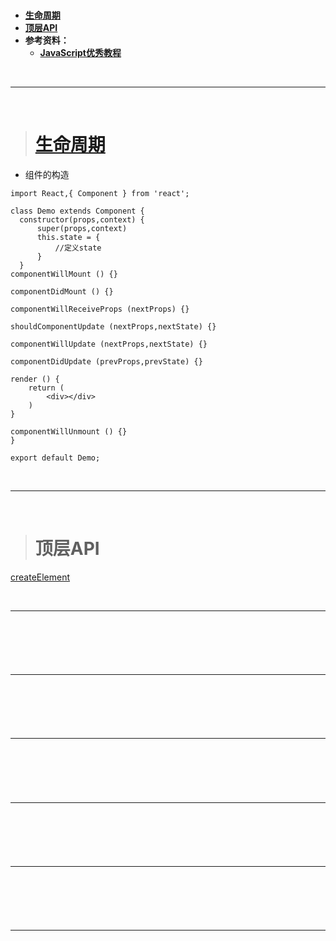 > <h1 id=""></h1>
- [**生命周期**](#生命周期)
- [**顶层API**](#顶层API)
- **参考资料：**
	- [**JavaScript优秀教程**](https://developer.mozilla.org/zh-CN/docs/Web/JavaScript)



<br/>

***
<br/>


># <h1 id="生命周期">[生命周期](https://www.jianshu.com/p/c9bc994933d5)</h1>

- 组件的构造

```
import React,{ Component } from 'react';

class Demo extends Component {
  constructor(props,context) {
      super(props,context)
      this.state = {
          //定义state
      }
  }
componentWillMount () {}

componentDidMount () {}

componentWillReceiveProps (nextProps) {}

shouldComponentUpdate (nextProps,nextState) {}

componentWillUpdate (nextProps,nextState) {}

componentDidUpdate (prevProps,prevState) {}

render () {
    return (
        <div></div>
    )
}

componentWillUnmount () {}
}

export default Demo;
```


<br/>

***
<br/>

> <h1 id="顶层API">顶层API</h1>

[createElement](https://juejin.cn/post/6844903970876440583)





<br/>

***
<br/>

> <h1 id=""></h1>




<br/>

***
<br/>

> <h1 id=""></h1>



<br/>

***
<br/>

> <h1 id=""></h1>




<br/>

***
<br/>

> <h1 id=""></h1>



<br/>

***
<br/>

> <h1 id=""></h1>



<br/>

***
<br/>

> <h1 id=""></h1>

